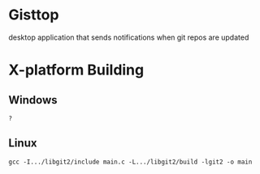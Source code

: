 # Gisttop
desktop application that sends notifications when git repos are updated


# X-platform Building
## Windows
~~~~
?
~~~~
## Linux
~~~~
gcc -I.../libgit2/include main.c -L.../libgit2/build -lgit2 -o main
~~~~
